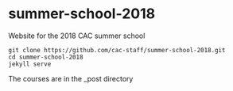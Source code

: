 # summer-school-2018
Website for the 2018 CAC summer school

```
git clone https://github.com/cac-staff/summer-school-2018.git
cd summer-school-2018
jekyll serve
```
The courses are in the _post directory
